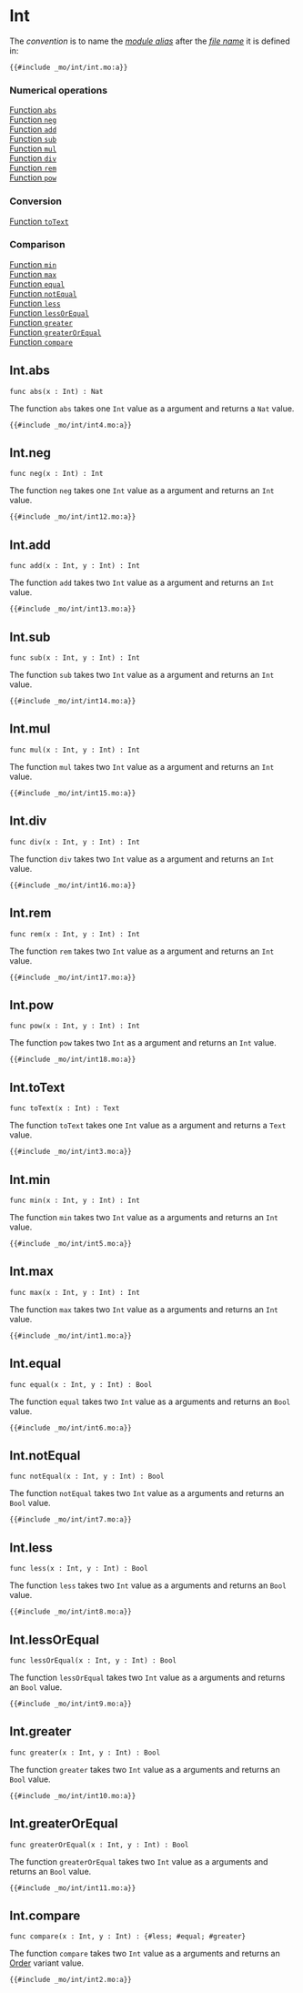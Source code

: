 # Int

The _convention_ is to name the [_module alias_](/common-programming-concepts/modules.html#type-imports-and-renaming) after the [_file name_](/common-programming-concepts/modules.html#imports) it is defined in:

```motoko
{{#include _mo/int/int.mo:a}}
```

### Numerical operations

[Function `abs`](#intabs)  
[Function `neg`](#intneg)  
[Function `add`](#intadd)  
[Function `sub`](#intsub)  
[Function `mul`](#intmul)  
[Function `div`](#intdiv)  
[Function `rem`](#intrem)  
[Function `pow`](#intpow)

### Conversion

[Function `toText`](#inttotext)

### Comparison

[Function `min`](#intmin)  
[Function `max`](#intmax)  
[Function `equal`](#intequal)  
[Function `notEqual`](#intnotequal)  
[Function `less`](#intless)  
[Function `lessOrEqual`](#intlessorequal)  
[Function `greater`](#intgreater)  
[Function `greaterOrEqual`](#intgreaterorequal)  
[Function `compare`](#intcompare)

## Int.abs

```motoko
func abs(x : Int) : Nat
```

The function `abs` takes one `Int` value as a argument and returns a `Nat` value.

```motoko, run
{{#include _mo/int/int4.mo:a}}
```

## Int.neg

```motoko
func neg(x : Int) : Int
```

The function `neg` takes one `Int` value as a argument and returns an `Int` value.

```motoko, run
{{#include _mo/int/int12.mo:a}}
```

## Int.add

```motoko
func add(x : Int, y : Int) : Int
```

The function `add` takes two `Int` value as a argument and returns an `Int` value.

```motoko, run
{{#include _mo/int/int13.mo:a}}
```

## Int.sub

```motoko
func sub(x : Int, y : Int) : Int
```

The function `sub` takes two `Int` value as a argument and returns an `Int` value.

```motoko, run
{{#include _mo/int/int14.mo:a}}
```

## Int.mul

```motoko
func mul(x : Int, y : Int) : Int
```

The function `mul` takes two `Int` value as a argument and returns an `Int` value.

```motoko, run
{{#include _mo/int/int15.mo:a}}
```

## Int.div

```motoko
func div(x : Int, y : Int) : Int
```

The function `div` takes two `Int` value as a argument and returns an `Int` value.

```motoko, run
{{#include _mo/int/int16.mo:a}}
```

## Int.rem

```motoko
func rem(x : Int, y : Int) : Int
```

The function `rem` takes two `Int` value as a argument and returns an `Int` value.

```motoko, run
{{#include _mo/int/int17.mo:a}}
```

## Int.pow

```motoko
func pow(x : Int, y : Int) : Int
```

The function `pow` takes two `Int` as a argument and returns an `Int` value.

```motoko, run
{{#include _mo/int/int18.mo:a}}
```

## Int.toText

```motoko
func toText(x : Int) : Text
```

The function `toText` takes one `Int` value as a argument and returns a `Text` value.

```motoko, run
{{#include _mo/int/int3.mo:a}}
```

## Int.min

```motoko
func min(x : Int, y : Int) : Int
```

The function `min` takes two `Int` value as a arguments and returns an `Int` value.

```motoko, run
{{#include _mo/int/int5.mo:a}}
```

## Int.max

```motoko
func max(x : Int, y : Int) : Int
```

The function `max` takes two `Int` value as a arguments and returns an `Int` value.

```motoko, run
{{#include _mo/int/int1.mo:a}}
```

## Int.equal

```motoko
func equal(x : Int, y : Int) : Bool
```

The function `equal` takes two `Int` value as a arguments and returns an `Bool` value.

```motoko, run
{{#include _mo/int/int6.mo:a}}
```

## Int.notEqual

```motoko
func notEqual(x : Int, y : Int) : Bool
```

The function `notEqual` takes two `Int` value as a arguments and returns an `Bool` value.

```motoko, run
{{#include _mo/int/int7.mo:a}}
```

## Int.less

```motoko
func less(x : Int, y : Int) : Bool
```

The function `less` takes two `Int` value as a arguments and returns an `Bool` value.

```motoko, run
{{#include _mo/int/int8.mo:a}}
```

## Int.lessOrEqual

```motoko
func lessOrEqual(x : Int, y : Int) : Bool
```

The function `lessOrEqual` takes two `Int` value as a arguments and returns an `Bool` value.

```motoko, run
{{#include _mo/int/int9.mo:a}}
```

## Int.greater

```motoko
func greater(x : Int, y : Int) : Bool
```

The function `greater` takes two `Int` value as a arguments and returns an `Bool` value.

```motoko, run
{{#include _mo/int/int10.mo:a}}
```

## Int.greaterOrEqual

```motoko
func greaterOrEqual(x : Int, y : Int) : Bool
```

The function `greaterOrEqual` takes two `Int` value as a arguments and returns an `Bool` value.

```motoko, run
{{#include _mo/int/int11.mo:a}}
```

## Int.compare

```motoko,
func compare(x : Int, y : Int) : {#less; #equal; #greater}
```

The function `compare` takes two `Int` value as a arguments and returns an [Order](/base-library/utils/order.html) variant value.

```motoko, run
{{#include _mo/int/int2.mo:a}}
```
